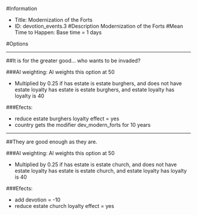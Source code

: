 #Information
 - Title: Modernization of the Forts
 - ID: devotion_events.3
#Description
Modernization of the Forts
#Mean Time to Happen:
Base time = 1 days

#Options

___
##It is for the greater good... who wants to be invaded?

###AI weighting:
AI weights this option at 50
 - Multiplied by 0.25 if has estate is estate burghers, and does not have estate loyalty has estate is estate burghers, and estate loyalty has loyalty is 40


###Efects:<ul><li>reduce estate burghers loyalty effect = yes</li><li>country gets the modifier dev_modern_forts for 10 years</li></ul>

___
##They are good enough as they are.

###AI weighting:
AI weights this option at 50
 - Multiplied by 0.25 if has estate is estate church, and does not have estate loyalty has estate is estate church, and estate loyalty has loyalty is 40


###Efects:<ul><li>add devotion = -10</li><li>reduce estate church loyalty effect = yes</li></ul>
